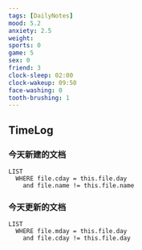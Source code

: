 ```yaml
---
tags: [DailyNotes]
mood: 5.2
anxiety: 2.5
weight: 
sports: 0
game: 5
sex: 0
friend: 3
clock-sleep: 02:00
clock-wakeup: 09:50
face-washing: 0
tooth-brushing: 1
---
```


## TimeLog


### 今天新建的文档
```dataview
LIST 
  WHERE file.cday = this.file.day
    and file.name != this.file.name
```

### 今天更新的文档
```dataview
LIST
  WHERE file.mday = this.file.day
    and file.cday != this.file.day
```
